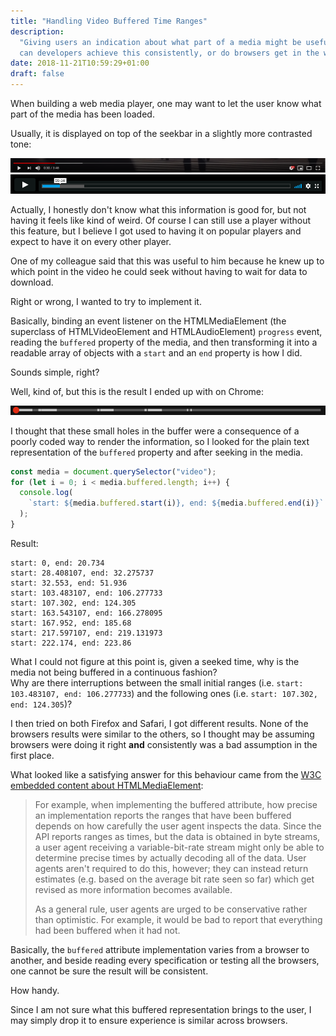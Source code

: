 ```yaml
---
title: "Handling Video Buffered Time Ranges"
description:
  "Giving users an indication about what part of a media might be useful. But
  can developers achieve this consistently, or do browsers get in the way?"
date: 2018-11-21T10:59:29+01:00
draft: false
---
```


When building a web media player, one may want to let the user know what part of
the media has been loaded.

Usually, it is displayed on top of the seekbar in a slightly more contrasted
tone:

![YouTube controls bar](youtube-controls-bar.png)  
![Vimeo controls bar](vimeo-controls-bar.png)

Actually, I honestly don't know what this information is good for, but not
having it feels like kind of weird. Of course I can still use a player without
this feature, but I believe I got used to having it on popular players and
expect to have it on every other player.

One of my colleague said that this was useful to him because he knew up to which
point in the video he could seek without having to wait for data to download.

Right or wrong, I wanted to try to implement it.

Basically, binding an event listener on the HTMLMediaElement (the superclass of
HTMLVideoElement and HTMLAudioElement) `progress` event, reading the `buffered`
property of the media, and then transforming it into a readable array of objects
with a `start` and an `end` property is how I did.

Sounds simple, right?

Well, kind of, but this is the result I ended up with on Chrome:

![Exemple of missing buffered ranges on Chrome](chrome-buffered-ranges.png)

I thought that these small holes in the buffer were a consequence of a poorly
coded way to render the information, so I looked for the plain text
representation of the `buffered` property and after seeking in the media.

```js
const media = document.querySelector("video");
for (let i = 0; i < media.buffered.length; i++) {
  console.log(
    `start: ${media.buffered.start(i)}, end: ${media.buffered.end(i)}`
  );
}
```

Result:

```text
start: 0, end: 20.734
start: 28.408107, end: 32.275737
start: 32.553, end: 51.936
start: 103.483107, end: 106.277733
start: 107.302, end: 124.305
start: 163.543107, end: 166.278095
start: 167.952, end: 185.68
start: 217.597107, end: 219.131973
start: 222.174, end: 223.86
```

What I could not figure at this point is, given a seeked time, why is the media
not being buffered in a continuous fashion?  
Why are there interruptions between the small initial ranges (i.e.
`start: 103.483107, end: 106.277733`) and the following ones (i.e.
`start: 107.302, end: 124.305`)?

I then tried on both Firefox and Safari, I got different results. None of the
browsers results were similar to the others, so I thought may be assuming
browsers were doing it right **and** consistently was a bad assumption in the
first place.

What looked like a satisfying answer for this behaviour came from the
[W3C embedded content about HTMLMediaElement](https://www.w3.org/TR/html50/embedded-content-0.html#best-practices-for-implementors-of-media-elements):

> For example, when implementing the buffered attribute, how precise an
> implementation reports the ranges that have been buffered depends on how
> carefully the user agent inspects the data. Since the API reports ranges as
> times, but the data is obtained in byte streams, a user agent receiving a
> variable-bit-rate stream might only be able to determine precise times by
> actually decoding all of the data. User agents aren't required to do this,
> however; they can instead return estimates (e.g. based on the average bit rate
> seen so far) which get revised as more information becomes available.
>
> As a general rule, user agents are urged to be conservative rather than
> optimistic. For example, it would be bad to report that everything had been
> buffered when it had not.

Basically, the `buffered` attribute implementation varies from a browser to
another, and beside reading every specification or testing all the browsers, one
cannot be sure the result will be consistent.

How handy.

Since I am not sure what this buffered representation brings to the user, I may
simply drop it to ensure experience is similar across browsers.
